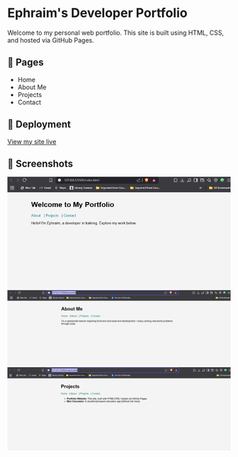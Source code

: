 # Ephraim's Developer Portfolio

Welcome to my personal web portfolio. This site is built using HTML, CSS, and hosted via GitHub Pages.

## 💼 Pages
- Home
- About Me
- Projects
- Contact

## 🚀 Deployment
[View my site live](https://github.com/is-project-4th-year/build-your-portfolio-github-workflow-essentials-ephraimjuma)

## 📸 Screenshots
![Home Page](home.png)
![About Me](about.png)
![Projects](projects.png)